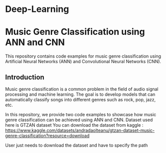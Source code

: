 # Deep-Learning
# Music Genre Classification using ANN and CNN

This repository contains code examples for music genre classification using Artificial Neural Networks (ANN) and Convolutional Neural Networks (CNN).

## Introduction

Music genre classification is a common problem in the field of audio signal processing and machine learning. The goal is to develop models that can automatically classify songs into different genres such as rock, pop, jazz, etc.

In this repository, we provide two code examples to showcase how music genre classification can be achieved using ANN and CNN.
Dataset used here is GTZAN dataset
You can download the dataset from kaggle : https://www.kaggle.com/datasets/andradaolteanu/gtzan-dataset-music-genre-classification?resource=download

User just needs to download the dataset and have to specify the path 

